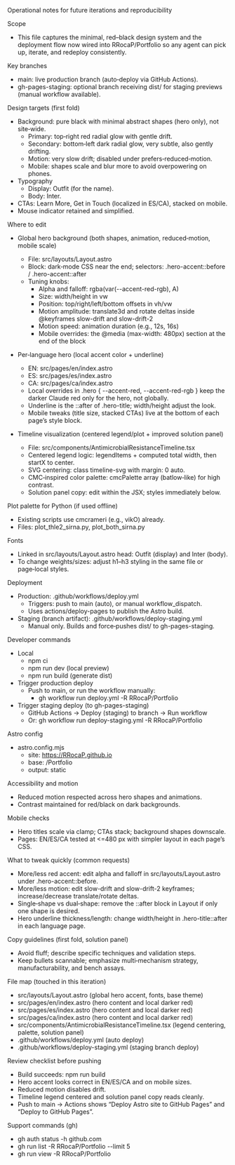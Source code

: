 Operational notes for future iterations and reproducibility

Scope
- This file captures the minimal, red–black design system and the deployment flow now wired into RRocaP/Portfolio so any agent can pick up, iterate, and redeploy consistently.

Key branches
- main: live production branch (auto‑deploy via GitHub Actions).
- gh-pages-staging: optional branch receiving dist/ for staging previews (manual workflow available).

Design targets (first fold)
- Background: pure black with minimal abstract shapes (hero only), not site‑wide.
  - Primary: top‑right red radial glow with gentle drift.
  - Secondary: bottom‑left dark radial glow, very subtle, also gently drifting.
  - Motion: very slow drift; disabled under prefers‑reduced‑motion.
  - Mobile: shapes scale and blur more to avoid overpowering on phones.
- Typography
  - Display: Outfit (for the name).
  - Body: Inter.
- CTAs: Learn More, Get in Touch (localized in ES/CA), stacked on mobile.
- Mouse indicator retained and simplified.

Where to edit
- Global hero background (both shapes, animation, reduced‑motion, mobile scale)
  - File: src/layouts/Layout.astro
  - Block: dark‑mode CSS near the end; selectors: .hero-accent::before / .hero-accent::after
  - Tuning knobs:
    - Alpha and falloff: rgba(var(--accent-red-rgb), A)
    - Size: width/height in vw
    - Position: top/right/left/bottom offsets in vh/vw
    - Motion amplitude: translate3d and rotate deltas inside @keyframes slow-drift and slow-drift-2
    - Motion speed: animation duration (e.g., 12s, 16s)
    - Mobile overrides: the @media (max-width: 480px) section at the end of the block

- Per‑language hero (local accent color + underline)
  - EN: src/pages/en/index.astro
  - ES: src/pages/es/index.astro
  - CA: src/pages/ca/index.astro
  - Local overrides in .hero { --accent-red, --accent-red-rgb } keep the darker Claude red only for the hero, not globally.
  - Underline is the ::after of .hero-title; width/height adjust the look.
  - Mobile tweaks (title size, stacked CTAs) live at the bottom of each page’s style block.

- Timeline visualization (centered legend/plot + improved solution panel)
  - File: src/components/AntimicrobialResistanceTimeline.tsx
  - Centered legend logic: legendItems + computed total width, then startX to center.
  - SVG centering: class timeline-svg with margin: 0 auto.
  - CMC‑inspired color palette: cmcPalette array (batlow‑like) for high contrast.
  - Solution panel copy: edit within the JSX; styles immediately below.

Plot palette for Python (if used offline)
- Existing scripts use cmcrameri (e.g., vikO) already.
- Files: plot_thle2_sirna.py, plot_both_sirna.py

Fonts
- Linked in src/layouts/Layout.astro head: Outfit (display) and Inter (body).
- To change weights/sizes: adjust h1–h3 styling in the same file or page‑local styles.

Deployment
- Production: .github/workflows/deploy.yml
  - Triggers: push to main (auto), or manual workflow_dispatch.
  - Uses actions/deploy-pages to publish the Astro build.
- Staging (branch artifact): .github/workflows/deploy-staging.yml
  - Manual only. Builds and force‑pushes dist/ to gh-pages-staging.

Developer commands
- Local
  - npm ci
  - npm run dev (local preview)
  - npm run build (generate dist)
- Trigger production deploy
  - Push to main, or run the workflow manually:
    - gh workflow run deploy.yml -R RRocaP/Portfolio
- Trigger staging deploy (to gh-pages-staging)
  - GitHub Actions → Deploy (staging) to branch → Run workflow
  - Or: gh workflow run deploy-staging.yml -R RRocaP/Portfolio

Astro config
- astro.config.mjs
  - site: https://RRocaP.github.io
  - base: /Portfolio
  - output: static

Accessibility and motion
- Reduced motion respected across hero shapes and animations.
- Contrast maintained for red/black on dark backgrounds.

Mobile checks
- Hero titles scale via clamp; CTAs stack; background shapes downscale.
- Pages: EN/ES/CA tested at <=480 px with simpler layout in each page’s CSS.

What to tweak quickly (common requests)
- More/less red accent: edit alpha and falloff in src/layouts/Layout.astro under .hero-accent::before.
- More/less motion: edit slow-drift and slow-drift-2 keyframes; increase/decrease translate/rotate deltas.
- Single‑shape vs dual‑shape: remove the ::after block in Layout if only one shape is desired.
- Hero underline thickness/length: change width/height in .hero-title::after in each language page.

Copy guidelines (first fold, solution panel)
- Avoid fluff; describe specific techniques and validation steps.
- Keep bullets scannable; emphasize multi‑mechanism strategy, manufacturability, and bench assays.

File map (touched in this iteration)
- src/layouts/Layout.astro (global hero accent, fonts, base theme)
- src/pages/en/index.astro (hero content and local darker red)
- src/pages/es/index.astro (hero content and local darker red)
- src/pages/ca/index.astro (hero content and local darker red)
- src/components/AntimicrobialResistanceTimeline.tsx (legend centering, palette, solution panel)
- .github/workflows/deploy.yml (auto deploy)
- .github/workflows/deploy-staging.yml (staging branch deploy)

Review checklist before pushing
- Build succeeds: npm run build
- Hero accent looks correct in EN/ES/CA and on mobile sizes.
- Reduced motion disables drift.
- Timeline legend centered and solution panel copy reads cleanly.
- Push to main → Actions shows “Deploy Astro site to GitHub Pages” and “Deploy to GitHub Pages”.

Support commands (gh)
- gh auth status -h github.com
- gh run list -R RRocaP/Portfolio --limit 5
- gh run view <run-id> -R RRocaP/Portfolio

